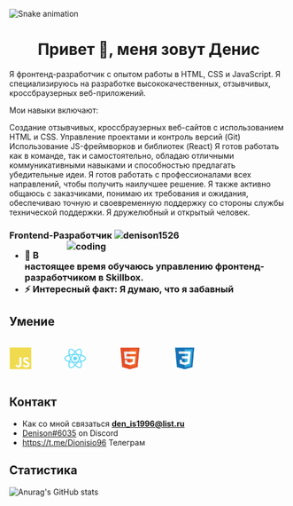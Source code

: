 

  ![Snake animation](https://github.com/eagrundy/eagrundy/blob/output/github-contribution-grid-snake.svg)
<h1 align="center">Привет 👋, меня зовут Денис</h1>
<p>Я фронтенд-разработчик с опытом работы в HTML, CSS и JavaScript. Я специализируюсь на разработке высококачественных, отзывчивых, кроссбраузерных веб-приложений.

Мои навыки включают:

Создание отзывчивых, кроссбраузерных веб-сайтов с использованием HTML и CSS.
Управление проектами и контроль версий (Git)
Использование JS-фреймворков и библиотек (React)
Я готов работать как в команде, так и самостоятельно, обладаю отличными коммуникативными навыками и способностью предлагать убедительные идеи. Я готов работать с профессионалами всех направлений, чтобы получить наилучшее решение.
Я также активно общаюсь с заказчиками, понимаю их требования и ожидания, обеспечиваю точную и своевременную поддержку со стороны службы технической поддержки.
Я дружелюбный и открытый человек.<p>
<h3> Frontend-Разработчик
<img alin="right" alt="coding" width="400" src="https://i.pinimg.com/originals/a5/35/60/a53560c8088900e266880f779dacced7.gif"
<p align="right"> <img src="https://komarev.com/ghpvc/?username=denison1526&label=Profile%20views&color=0e75b6&style=flat" alt="denison1526" /> </p>

- 🌱 В настоящее время обучаюсь управлению фронтенд-разработчиком в **Skillbox**.
- ⚡ Интересный факт: **Я думаю, что я забавный**

 ## Умение
<div style="display: inline_block"><br>
  <img height="40" align="center" alt="Erica-Js" height="30" width="40" src="https://raw.githubusercontent.com/devicons/devicon/master/icons/javascript/javascript-plain.svg">
 &nbsp;&nbsp;&nbsp;&nbsp;&nbsp;&nbsp;&nbsp;&nbsp;&nbsp;&nbsp;&nbsp;&nbsp;&nbsp;
  <img height="40" align="center" alt="Erica-React" height="30" width="40" src="https://raw.githubusercontent.com/devicons/devicon/master/icons/react/react-original.svg">
 &nbsp;&nbsp;&nbsp;&nbsp;&nbsp;&nbsp;&nbsp;&nbsp;&nbsp;&nbsp;&nbsp;&nbsp;&nbsp;
  <img height="40" align="center" alt="Erica-HTML" height="30" width="40" src="https://raw.githubusercontent.com/devicons/devicon/master/icons/html5/html5-original.svg">
 &nbsp;&nbsp;&nbsp;&nbsp;&nbsp;&nbsp;&nbsp;&nbsp;&nbsp;&nbsp;&nbsp;&nbsp;&nbsp;
  <img height="40" align="center" alt="Erica-CSS" height="30" width="40" src="https://raw.githubusercontent.com/devicons/devicon/master/icons/css3/css3-original.svg">
</div>
  
</br>


## Контакт
- Как со мной связаться **den_is1996@list.ru**
- [Denison#6035](./) on Discord
- https://t.me/Dionisio96 Телеграм




## Статистика
![Anurag's GitHub stats](https://github-readme-stats.vercel.app/api?username=anuraghazra&show_icons=true&theme=radical)
<a href="https://github.com/MartinHeinz/MartinHeinz">

  




